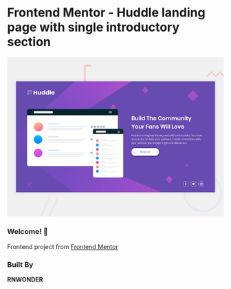 # Frontend Mentor - Huddle landing page with single introductory section

![Design preview for the Huddle landing page with single introductory section](./design/desktop-preview.jpg)

### Welcome! 👋

Frontend project from [Frontend Mentor](https://www.frontendmentor.io)

### Built By 

**RNWONDER**